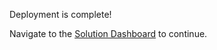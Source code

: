 Deployment is complete!

Navigate to the [Solution Dashboard](https://{Outputs.siteHostName}/setup.js) to continue.
